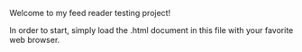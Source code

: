 Welcome to my feed reader testing project!

In order to start, simply load the .html document in this file with your favorite web browser.